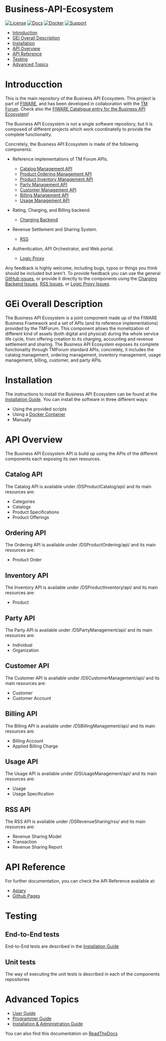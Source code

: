 # Business-API-Ecosystem

[![License](https://img.shields.io/badge/license-AGPL%20v3-blue.svg?style=flat)](http://www.gnu.org/licenses/agpl.html) [![Docs](https://img.shields.io/badge/docs-latest-brightgreen.svg?style=flat)](http://business-api-ecosystem.readthedocs.io/en/latest/) [![Docker](https://img.shields.io/docker/pulls/fiware/business-api-ecosystem.svg)](https://hub.docker.com/r/fiware/business-api-ecosystem) [![Support](https://img.shields.io/badge/support-askbot-yellowgreen.svg)](https://ask.fiware.org)

 * [Introduction](#introduction)
 * [GEi Overall Description](#gei-overall-description)
 * [Installation](#build-and-install)
 * [API Overview](#api-overview)
 * [API Reference](#api-reference)
 * [Testing](#testing)
 * [Advanced Topics](#advanced-topics)

# Introducction

This is the main repository of the Business API Ecosystem. This project is part of [FIWARE](https://www.fiware.org), and has been developed in 
collaboration with the [TM Forum](https://www.tmforum.org/). Check also the [FIWARE Catalogue entry for the Business API Ecosystem](https://catalogue.fiware.org/enablers/business-api-ecosystem-biz-ecosystem-ri)!

The Business API Ecosystem is not a single software repository, but it is composed of different projects which work coordinatelly to provide the complete functionality.

Concretely, the Business API Ecosystem is made of the following components:

* Reference implementations of TM Forum APIs.
    * [Catalog Management API](https://github.com/FIWARE-TMForum/DSPRODUCTCATALOG2)
    * [Product Ordering Management API](https://github.com/FIWARE-TMForum/DSPRODUCTORDERING)
    * [Product Inventory Management API](https://github.com/FIWARE-TMForum/DSPRODUCTINVENTORY)
    * [Party Management API](https://github.com/FIWARE-TMForum/DSPARTYMANAGEMENT)
    * [Customer Management API](https://github.com/FIWARE-TMForum/DSCUSTOMER)
    * [Billing Management API](https://github.com/FIWARE-TMForum/DSBILLINGMANAGEMENT)
    * [Usage Management API](https://github.com/FIWARE-TMForum/DSUSAGEMANAGEMENT)

* Rating, Charging, and Billing backend.
    * [Charging Backend](https://github.com/FIWARE-TMForum/business-ecosystem-charging-backend)

* Revenue Settlement and Sharing System.
    * [RSS](https://github.com/FIWARE-TMForum/business-ecosystem-rss)

* Authentication, API Orchestrator, and Web portal.
    * [Logic Proxy](https://github.com/FIWARE-TMForum/business-ecosystem-logic-proxy)

Any feedback is highly welcome, including bugs, typos or things you think should be included but aren't. To provide feedback you can use the 
general [GitHub issues](https://github.com/FIWARE-TMForum/Business-API-Ecosystem/issues/new), or provide it directly to the components using the [Charging Backend Issues](https://github.com/FIWARE-TMForum/business-ecosystem-charging-backend/issues/new), [RSS Issues](https://github.com/FIWARE-TMForum/business-ecosystem-rss/issues/new), or [Logic Proxy Issues](https://github.com/FIWARE-TMForum/business-ecosystem-logic-proxy/issues/new).

# GEi Overall Description

The Business API Ecosystem is a joint component made up of the FIWARE Business Framework and a set of APIs (and its reference implementations) provided by the TMForum. This component allows the monetization of different kind of assets (both digital and physical) during the whole service life cycle, from offering creation to its charging, accounting and revenue settlement and sharing. The Business API Ecosystem exposes its complete functionality through TMForum standard APIs; concretely, it includes the catalog management, ordering management, inventory management, usage management, billing, customer, and party APIs.

# Installation

The instructions to install the Business API Ecosystem can be found at the [Installation Guide](http://business-api-ecosystem.readthedocs.io/en/latest/installation-administration-guide.html). You can install the software in three different ways:

* Using the provided scripts
* Using a [Docker Container](https://hub.docker.com/r/fiware/business-api-ecosystem)
* Manually

# API Overview

The Business API Ecosystem API is build up using the APIs of the different components each exposing its own resources.

## Catalog API

The Catalog API is available under /DSProductCatalog/api/ and its main resources are:

* Categories
* Catalogs
* Product Specifications
* Product Offerings

## Ordering API

The Ordering API is available under /DSProductOrdering/api/ and its main resources are:

* Product Order

## Inventory API

The Inventory API is available under /DSProductInventory/api/ and its main resources are:

* Product

## Party API

The Party API is available under /DSPartyManagement/api/ and its main resources are:

* Individual
* Organization

## Customer API

The Customer API is available under /DSCustomerManagement/api/ and its main resources are:

* Customer
* Customer Account

## Billing API

The Billing API is available under /DSBillingManagement/api/ and its main resources are:

* Billing Account
* Applied Billing Charge

## Usage API

The Usage API is available under /DSUsageManagement/api/ and its main resources are:

* Usage
* Usage Specification

## RSS API

The RSS API is available under /DSRevenueSharing/rss/ and its main resources are:

* Revenue Sharing Model
* Transaction
* Revenue Sharing Report

# API Reference

For further documentation, you can check the API Reference available at:

* [Apiary](http://docs.fiwaretmfbizecosystem.apiary.io) 
* [Github Pages](https://fiware-tmforum.github.io/Business-API-Ecosystem/)

# Testing

## End-to-End tests

End-to-End tests are described in the [Installation Guide](http://business-api-ecosystem.readthedocs.io/en/latest/installation-administration-guide.html#end-to-end-testing)

## Unit tests

The way of executing the unit tests is described in each of the components repositories

# Advanced Topics

* [User Guide](doc/user-guide.rst)
* [Programmer Guide](doc/programmer-guide.rst)
* [Installation & Administration Guide](doc/installation-administration-guide.rst)

You can also find this documentation on [ReadTheDocs](http://business-api-ecosystem.readthedocs.io)
